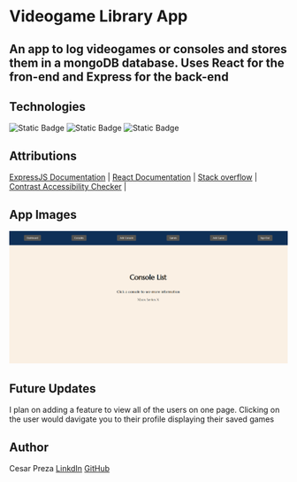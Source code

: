 # Videogame Library App

## An app to log videogames or consoles and stores them in a mongoDB database. Uses React for the fron-end and Express for the back-end

## Technologies

![Static Badge](https://img.shields.io/badge/React-blue?style=plastic)
![Static Badge](https://img.shields.io/badge/Express-green?style=plastic)
![Static Badge](https://img.shields.io/badge/MongoDB-%2347A248?style=plastic)

## Attributions

[ExpressJS Documentation](https://expressjs.com/) | [React Documentation](https://react.dev/) | [Stack overflow](https://stackoverflow.com/) | [Contrast Accessibility Checker](https://webaim.org/resources/contrastchecker/) |

## App Images

![Image of the app console list page](public/images/console_list.PNG)

## Future Updates

I plan on adding a feature to view all of the users on one page. Clicking on the user would davigate you to their profile displaying their saved games

## Author

Cesar Preza [LinkdIn](https://www.linkedin.com/in/cesar-preza-72675278/) [GitHub](https://github.com/Cpreza24)
